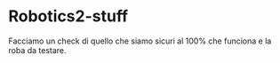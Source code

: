# Robotics2-stuff

Facciamo un check di quello che siamo sicuri al 100% che funciona e la roba da testare.
